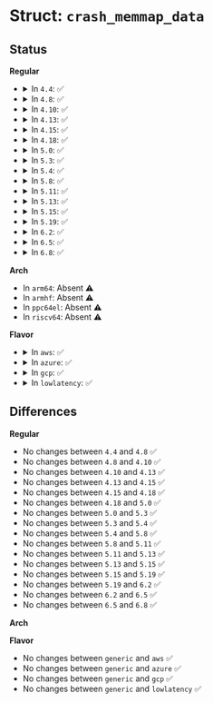 # Struct: <code>crash_memmap_data</code>

## Status
<b>Regular</b>
<ul>
<li>
<details>
<summary>In <code>4.4</code>: ✅</summary>

```c
struct crash_memmap_data {
    struct boot_params *params;
    unsigned int type;
};
```
</details>
</li>
<li>
<details>
<summary>In <code>4.8</code>: ✅</summary>

```c
struct crash_memmap_data {
    struct boot_params *params;
    unsigned int type;
};
```
</details>
</li>
<li>
<details>
<summary>In <code>4.10</code>: ✅</summary>

```c
struct crash_memmap_data {
    struct boot_params *params;
    unsigned int type;
};
```
</details>
</li>
<li>
<details>
<summary>In <code>4.13</code>: ✅</summary>

```c
struct crash_memmap_data {
    struct boot_params *params;
    unsigned int type;
};
```
</details>
</li>
<li>
<details>
<summary>In <code>4.15</code>: ✅</summary>

```c
struct crash_memmap_data {
    struct boot_params *params;
    unsigned int type;
};
```
</details>
</li>
<li>
<details>
<summary>In <code>4.18</code>: ✅</summary>

```c
struct crash_memmap_data {
    struct boot_params *params;
    unsigned int type;
};
```
</details>
</li>
<li>
<details>
<summary>In <code>5.0</code>: ✅</summary>

```c
struct crash_memmap_data {
    struct boot_params *params;
    unsigned int type;
};
```
</details>
</li>
<li>
<details>
<summary>In <code>5.3</code>: ✅</summary>

```c
struct crash_memmap_data {
    struct boot_params *params;
    unsigned int type;
};
```
</details>
</li>
<li>
<details>
<summary>In <code>5.4</code>: ✅</summary>

```c
struct crash_memmap_data {
    struct boot_params *params;
    unsigned int type;
};
```
</details>
</li>
<li>
<details>
<summary>In <code>5.8</code>: ✅</summary>

```c
struct crash_memmap_data {
    struct boot_params *params;
    unsigned int type;
};
```
</details>
</li>
<li>
<details>
<summary>In <code>5.11</code>: ✅</summary>

```c
struct crash_memmap_data {
    struct boot_params *params;
    unsigned int type;
};
```
</details>
</li>
<li>
<details>
<summary>In <code>5.13</code>: ✅</summary>

```c
struct crash_memmap_data {
    struct boot_params *params;
    unsigned int type;
};
```
</details>
</li>
<li>
<details>
<summary>In <code>5.15</code>: ✅</summary>

```c
struct crash_memmap_data {
    struct boot_params *params;
    unsigned int type;
};
```
</details>
</li>
<li>
<details>
<summary>In <code>5.19</code>: ✅</summary>

```c
struct crash_memmap_data {
    struct boot_params *params;
    unsigned int type;
};
```
</details>
</li>
<li>
<details>
<summary>In <code>6.2</code>: ✅</summary>

```c
struct crash_memmap_data {
    struct boot_params *params;
    unsigned int type;
};
```
</details>
</li>
<li>
<details>
<summary>In <code>6.5</code>: ✅</summary>

```c
struct crash_memmap_data {
    struct boot_params *params;
    unsigned int type;
};
```
</details>
</li>
<li>
<details>
<summary>In <code>6.8</code>: ✅</summary>

```c
struct crash_memmap_data {
    struct boot_params *params;
    unsigned int type;
};
```
</details>
</li>
</ul>
<b>Arch</b>
<ul>
<li>
In <code>arm64</code>: Absent ⚠️
</li>
<li>
In <code>armhf</code>: Absent ⚠️
</li>
<li>
In <code>ppc64el</code>: Absent ⚠️
</li>
<li>
In <code>riscv64</code>: Absent ⚠️
</li>
</ul>
<b>Flavor</b>
<ul>
<li>
<details>
<summary>In <code>aws</code>: ✅</summary>

```c
struct crash_memmap_data {
    struct boot_params *params;
    unsigned int type;
};
```
</details>
</li>
<li>
<details>
<summary>In <code>azure</code>: ✅</summary>

```c
struct crash_memmap_data {
    struct boot_params *params;
    unsigned int type;
};
```
</details>
</li>
<li>
<details>
<summary>In <code>gcp</code>: ✅</summary>

```c
struct crash_memmap_data {
    struct boot_params *params;
    unsigned int type;
};
```
</details>
</li>
<li>
<details>
<summary>In <code>lowlatency</code>: ✅</summary>

```c
struct crash_memmap_data {
    struct boot_params *params;
    unsigned int type;
};
```
</details>
</li>
</ul>

## Differences
<b>Regular</b>
<ul>
<li>
No changes between <code>4.4</code> and <code>4.8</code> ✅
</li>
<li>
No changes between <code>4.8</code> and <code>4.10</code> ✅
</li>
<li>
No changes between <code>4.10</code> and <code>4.13</code> ✅
</li>
<li>
No changes between <code>4.13</code> and <code>4.15</code> ✅
</li>
<li>
No changes between <code>4.15</code> and <code>4.18</code> ✅
</li>
<li>
No changes between <code>4.18</code> and <code>5.0</code> ✅
</li>
<li>
No changes between <code>5.0</code> and <code>5.3</code> ✅
</li>
<li>
No changes between <code>5.3</code> and <code>5.4</code> ✅
</li>
<li>
No changes between <code>5.4</code> and <code>5.8</code> ✅
</li>
<li>
No changes between <code>5.8</code> and <code>5.11</code> ✅
</li>
<li>
No changes between <code>5.11</code> and <code>5.13</code> ✅
</li>
<li>
No changes between <code>5.13</code> and <code>5.15</code> ✅
</li>
<li>
No changes between <code>5.15</code> and <code>5.19</code> ✅
</li>
<li>
No changes between <code>5.19</code> and <code>6.2</code> ✅
</li>
<li>
No changes between <code>6.2</code> and <code>6.5</code> ✅
</li>
<li>
No changes between <code>6.5</code> and <code>6.8</code> ✅
</li>
</ul>
<b>Arch</b>
<ul>
</ul>
<b>Flavor</b>
<ul>
<li>
No changes between <code>generic</code> and <code>aws</code> ✅
</li>
<li>
No changes between <code>generic</code> and <code>azure</code> ✅
</li>
<li>
No changes between <code>generic</code> and <code>gcp</code> ✅
</li>
<li>
No changes between <code>generic</code> and <code>lowlatency</code> ✅
</li>
</ul>
